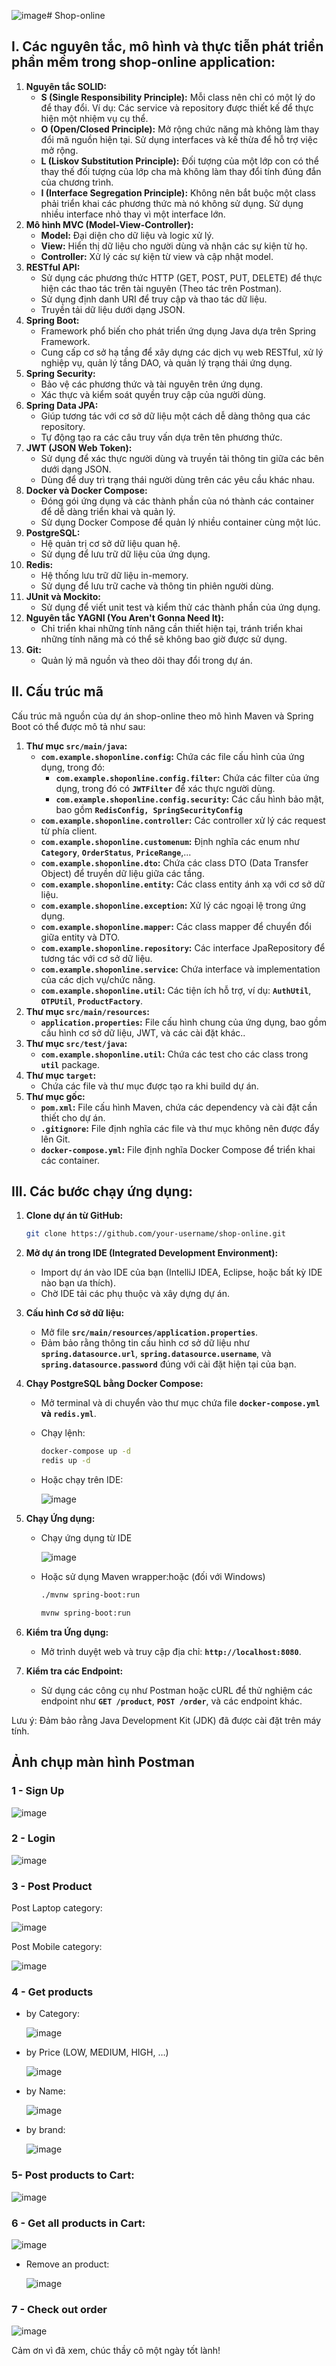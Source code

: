 ![image](https://github.com/s2thuphuongs2/shop-online/assets/76204441/1538525a-af88-450a-8df2-aea5f3979f09)# Shop-online

## I. Các n**guyên tắc, mô hình và thực tiễn phát triển phần mềm trong shop-online application:**

1. **Nguyên tắc SOLID:**
    - **S (Single Responsibility Principle):** Mỗi class nên chỉ có một lý do để thay đổi. Ví dụ: Các service và repository được thiết kế để thực hiện một nhiệm vụ cụ thể.
    - **O (Open/Closed Principle):** Mở rộng chức năng mà không làm thay đổi mã nguồn hiện tại. Sử dụng interfaces và kế thừa để hỗ trợ việc mở rộng.
    - **L (Liskov Substitution Principle):** Đối tượng của một lớp con có thể thay thế đối tượng của lớp cha mà không làm thay đổi tính đúng đắn của chương trình.
    - **I (Interface Segregation Principle):** Không nên bắt buộc một class phải triển khai các phương thức mà nó không sử dụng. Sử dụng nhiều interface nhỏ thay vì một interface lớn.
2. **Mô hình MVC (Model-View-Controller):**
    - **Model:** Đại diện cho dữ liệu và logic xử lý.
    - **View:** Hiển thị dữ liệu cho người dùng và nhận các sự kiện từ họ.
    - **Controller:** Xử lý các sự kiện từ view và cập nhật model.
3. **RESTful API:**
    - Sử dụng các phương thức HTTP (GET, POST, PUT, DELETE) để thực hiện các thao tác trên tài nguyên (Theo tác trên Postman).
    - Sử dụng định danh URI để truy cập và thao tác dữ liệu.
    - Truyền tải dữ liệu dưới dạng JSON.
4. **Spring Boot:**
    - Framework phổ biến cho phát triển ứng dụng Java dựa trên Spring Framework.
    - Cung cấp cơ sở hạ tầng để xây dựng các dịch vụ web RESTful, xử lý nghiệp vụ, quản lý tầng DAO, và quản lý trạng thái ứng dụng.
5. **Spring Security:**
    - Bảo vệ các phương thức và tài nguyên trên ứng dụng.
    - Xác thực và kiểm soát quyền truy cập của người dùng.
6. **Spring Data JPA:**
    - Giúp tương tác với cơ sở dữ liệu một cách dễ dàng thông qua các repository.
    - Tự động tạo ra các câu truy vấn dựa trên tên phương thức.
7. **JWT (JSON Web Token):**
    - Sử dụng để xác thực người dùng và truyền tải thông tin giữa các bên dưới dạng JSON.
    - Dùng để duy trì trạng thái người dùng trên các yêu cầu khác nhau.
8. **Docker và Docker Compose:**
    - Đóng gói ứng dụng và các thành phần của nó thành các container để dễ dàng triển khai và quản lý.
    - Sử dụng Docker Compose để quản lý nhiều container cùng một lúc.
9. **PostgreSQL:**
    - Hệ quản trị cơ sở dữ liệu quan hệ.
    - Sử dụng để lưu trữ dữ liệu của ứng dụng.
10. **Redis:**
    - Hệ thống lưu trữ dữ liệu in-memory.
    - Sử dụng để lưu trữ cache và thông tin phiên người dùng.
11. **JUnit và Mockito:**
    - Sử dụng để viết unit test và kiểm thử các thành phần của ứng dụng.
12. **Nguyên tắc YAGNI (You Aren't Gonna Need It):**
    - Chỉ triển khai những tính năng cần thiết hiện tại, tránh triển khai những tính năng mà có thể sẽ không bao giờ được sử dụng.
13. **Git:**
    - Quản lý mã nguồn và theo dõi thay đổi trong dự án.

## II. Cấu trúc mã

Cấu trúc mã nguồn của dự án shop-online theo mô hình Maven và Spring Boot có thể được mô tả như sau:

1. **Thư mục `src/main/java`:**
    - **`com.example.shoponline.config`:** Chứa các file cấu hình của ứng dụng, trong đó:
        - **`com.example.shoponline.config.filter`:** Chứa các filter của ứng dụng, trong đó có **`JWTFilter`** để xác thực người dùng.
        - **`com.example.shoponline.config.security`:** Các cấu hình bảo mật, bao gồm **`RedisConfig, SpringSecurityConfig`**
    - **`com.example.shoponline.controller`:** Các controller xử lý các request từ phía client.
    - **`com.example.shoponline.customenum`:** Định nghĩa các enum như **`Category`**, **`OrderStatus`**, **`PriceRange`**,...
    - **`com.example.shoponline.dto`:** Chứa các class DTO (Data Transfer Object) để truyền dữ liệu giữa các tầng.
    - **`com.example.shoponline.entity`:** Các class entity ánh xạ với cơ sở dữ liệu.
    - **`com.example.shoponline.exception`:** Xử lý các ngoại lệ trong ứng dụng.
    - **`com.example.shoponline.mapper`:** Các class mapper để chuyển đổi giữa entity và DTO.
    - **`com.example.shoponline.repository`:** Các interface JpaRepository để tương tác với cơ sở dữ liệu.
    - **`com.example.shoponline.service`:** Chứa interface và implementation của các dịch vụ/chức năng.
    - **`com.example.shoponline.util`:** Các tiện ích hỗ trợ, ví dụ: **`AuthUtil`**, **`OTPUtil`**, **`ProductFactory`**.
2. **Thư mục `src/main/resources`:**
    - **`application.properties`:** File cấu hình chung của ứng dụng, bao gồm cấu hình cơ sở dữ liệu, JWT, và các cài đặt khác..
3. **Thư mục `src/test/java`:**
    - **`com.example.shoponline.util`:** Chứa các test cho các class trong **`util`** package.
4. **Thư mục `target`:**
    - Chứa các file và thư mục được tạo ra khi build dự án.
5. **Thư mục gốc:**
    - **`pom.xml`:** File cấu hình Maven, chứa các dependency và cài đặt cần thiết cho dự án.
    - **`.gitignore`:** File định nghĩa các file và thư mục không nên được đẩy lên Git.
    - **`docker-compose.yml`:** File định nghĩa Docker Compose để triển khai các container.

## III. Các bước chạy ứng dụng:

1. **Clone dự án từ GitHub:**
    
    ```bash
    git clone https://github.com/your-username/shop-online.git
    ```
    
2. **Mở dự án trong IDE (Integrated Development Environment):**
    - Import dự án vào IDE của bạn (IntelliJ IDEA, Eclipse, hoặc bất kỳ IDE nào bạn ưa thích).
    - Chờ IDE tải các phụ thuộc và xây dựng dự án.
3. **Cấu hình Cơ sở dữ liệu:**
    - Mở file **`src/main/resources/application.properties`**.
    - Đảm bảo rằng thông tin cấu hình cơ sở dữ liệu như **`spring.datasource.url`**, **`spring.datasource.username`**, và **`spring.datasource.password`** đúng với cài đặt hiện tại của bạn.
4. **Chạy PostgreSQL bằng Docker Compose:**
    - Mở terminal và di chuyển vào thư mục chứa file **`docker-compose.yml` và `redis.yml`**.
    - Chạy lệnh:
        
        ```bash
        docker-compose up -d
        redis up -d
        ```
        
    - Hoặc chạy trên IDE:
        
        ![image](https://github.com/s2thuphuongs2/shop-online/assets/76204441/1c14bb07-3e90-453e-800b-a1543cc69bbe)

        
5. **Chạy Ứng dụng:**
    - Chạy ứng dụng từ IDE
        
        ![image](https://github.com/s2thuphuongs2/shop-online/assets/76204441/802712e5-00af-4ddc-9b4f-ad8dfad0d991)

        
    - Hoặc sử dụng Maven wrapper:hoặc (đối với Windows)
        
        ```bash
        ./mvnw spring-boot:run
        ```
        
        ```bash
        mvnw spring-boot:run
        ```
        
6. **Kiểm tra Ứng dụng:**
    - Mở trình duyệt web và truy cập địa chỉ: **`http://localhost:8080`**.
7. **Kiểm tra các Endpoint:**
    - Sử dụng các công cụ như Postman hoặc cURL để thử nghiệm các endpoint như **`GET /product`**, **`POST /order`**, và các endpoint khác.

Lưu ý: Đảm bảo rằng Java Development Kit (JDK) đã được cài đặt trên máy tính.

## Ảnh chụp màn hình Postman

### 1 - Sign Up

![image](https://github.com/s2thuphuongs2/shop-online/assets/76204441/faa8f1e8-c653-4826-b2e5-428ef0af2a55)


### 2 - Login

![image](https://github.com/s2thuphuongs2/shop-online/assets/76204441/39d95475-f1f5-4c8b-9d72-c822e5b0b1ef)


### 3 - Post Product

Post Laptop category:

![image](https://github.com/s2thuphuongs2/shop-online/assets/76204441/92abcf96-647b-40a8-a45d-3b299f1bf7bc)


Post Mobile category:

![image](https://github.com/s2thuphuongs2/shop-online/assets/76204441/46fcaa6d-8de6-4c2a-aff7-dd4596bfba06)


### 4 - Get products

- by Category:
    
    ![image](https://github.com/s2thuphuongs2/shop-online/assets/76204441/31fa1571-1bd8-4878-a03c-c428e6e50dda)

    
- by Price (LOW, MEDIUM, HIGH, …)
    
    ![image](https://github.com/s2thuphuongs2/shop-online/assets/76204441/7786fb13-cc4a-4b36-a5bf-6068e6d6240b)

- by Name:
    
    ![image](https://github.com/s2thuphuongs2/shop-online/assets/76204441/2948746c-6c68-4085-949d-987f7fbe6a35)

    
- by brand:
    
    ![image](https://github.com/s2thuphuongs2/shop-online/assets/76204441/6f2d67bb-365c-4427-b644-4bd71233e01f)

### 5- Post products to Cart:

![image](https://github.com/s2thuphuongs2/shop-online/assets/76204441/8de1891a-b7c1-4c3d-8782-8dc4a39b5642)


### 6 - Get all products in Cart:

![image](https://github.com/s2thuphuongs2/shop-online/assets/76204441/1df6c24c-ddd5-4e2a-82e3-453fbdf8010e)


- Remove an product:
    
    ![image](https://github.com/s2thuphuongs2/shop-online/assets/76204441/0fff0782-2dc0-423e-85e6-1ea996166ee2)

    

### 7 - Check out order

![image](https://github.com/s2thuphuongs2/shop-online/assets/76204441/7d530881-9171-4f2e-9509-2dfa6b07e4ac)


Cảm ơn vì đã xem, chúc thầy cô một ngày tốt lành!
